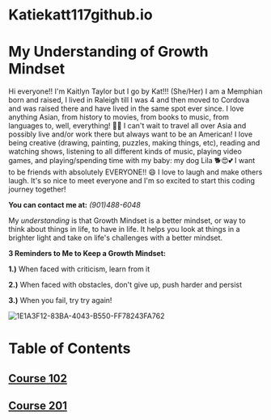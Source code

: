 # Katiekatt117github.io

# **My Understanding of Growth Mindset**

Hi everyone!! I'm Kaitlyn Taylor but I go by Kat!!! (She/Her) I am a Memphian born and raised, I lived in Raleigh till I was 4 and then moved to Cordova and was raised there and have lived in the same spot ever since. I love anything Asian, from history to movies, from books to music, from languages to,  well, everything! :cherry_blossom::white_flower: I can't wait to travel all over Asia and possibly live and/or work there but always want to be an American! I love being creative (drawing, painting, puzzles, making things, etc), reading and watching shows, listening to all different kinds of music, playing video games, and playing/spending time with my baby: my dog Lila :dog2::heart_eyes::two_hearts: I want to be friends with absolutely EVERYONE!! :smile: I love to laugh and make others laugh. It's so nice to meet everyone and I'm so excited to start this coding journey together!

**You can contact me at:** *(901)488-6048*


My *understanding* is that Growth Mindset is a better mindset, or way to think about things in life, to have in life. It helps you look at things in a brighter light and take on life's challenges with a better mindset.

**3 Reminders to Me to Keep a Growth Mindset:**

**1.)** When faced with criticism, learn from it

**2.)** When faced with obstacles, don't give up, push harder and persist

**3.)** When you fail, try try again!

![1E1A3F12-83BA-4043-B550-FF78243FA762](https://user-images.githubusercontent.com/123973932/215583823-b53a581d-f5f4-4a98-83a6-621b527066b8.jpeg)


# Table of Contents

## [Course 102](102)
## [Course 201](201)